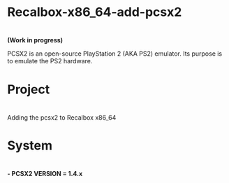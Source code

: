 # 
# Recalbox-x86_64-add-pcsx2
#
**(Work in progress)**

PCSX2 is an open-source PlayStation 2 (AKA PS2) emulator. Its purpose is to emulate the PS2 hardware.
#
# Project 
#
Adding the pcsx2 to Recalbox x86_64

#
# System
#

**- PCSX2 VERSION = 1.4.x**
